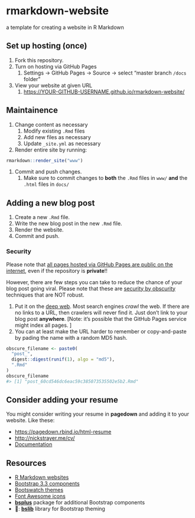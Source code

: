 
<!-- README.md is generated from README.Rmd. Please edit that file -->

# rmarkdown-website

<!-- badges: start -->
<!-- badges: end -->

a template for creating a website in R Markdown

## Set up hosting (once)

1.  Fork this repository.
2.  Turn on hosting via GitHub Pages
    1.  Settings -&gt; GitHub Pages -&gt; Source -&gt; select “master
        branch `/docs` folder”
3.  View your website at given URL
    1.  <https://YOUR-GITHUB-USERNAME.github.io/rmarkdown-website/>

## Maintainence

1.  Change content as necessary
    1.  Modify existing `.Rmd` files
    2.  Add new files as necessary
    3.  Update `_site.yml` as necessary
2.  Render entire site by running:

``` r
rmarkdown::render_site("www")
```

1.  Commit and push changes.
    1.  Make sure to commit changes to **both** the `.Rmd` files in
        `www/` **and** the `.html` files in `docs/`

## Adding a new blog post

1.  Create a new `.Rmd` file.
2.  Write the new blog post in the new `.Rmd` file.
3.  Render the website.
4.  Commit and push.

### Security

Please note that [all pages hosted via GitHub Pages are public on the
internet](https://docs.github.com/en/github/working-with-github-pages/about-github-pages),
even if the repository is **private**!!

However, there are few steps you can take to reduce the chance of your
blog post going viral. Please note that these are [security by
obscurity](https://en.wikipedia.org/wiki/Security_through_obscurity)
techniques that are NOT robust.

1.  Put it on the [deep web](https://en.wikipedia.org/wiki/Deep_web).
    Most search engines *crawl* the web. If there are no links to a URL,
    then crawlers will never find it. Just don’t link to your blog post
    **anywhere**. \[Note: it’s possible that the GitHub Pages service
    might index all pages. \]
2.  You can at least make the URL harder to remember or copy-and-paste
    by pading the name with a random MD5 hash.

``` r
obscure_filename <- paste0(
  "post_",
  digest::digest(runif(1), algo = "md5"),
  ".Rmd"
)
obscure_filename
#> [1] "post_60cd546dc6eac59c385073535502e5b2.Rmd"
```

## Consider adding your resume

You might consider writing your resume in **pagedown** and adding it to
your website. Like these:

-   <https://pagedown.rbind.io/html-resume>
-   <http://nickstrayer.me/cv/>
-   [Documentation](https://pagedown.rbind.io/#fig:resume-relaxed)

## Resources

-   [R Markdown
    websites](https://bookdown.org/yihui/rmarkdown/rmarkdown-site.html)
-   [Bootstrap 3.3
    components](https://getbootstrap.com/docs/3.3/components/)
-   [Bootswatch themes](https://bootswatch.com/3/)
-   [Font Awesome icons](https://fontawesome.com/icons?d=gallery&m=free)
-   [**bsplus**](https://ijlyttle.github.io/bsplus/articles/bsplus.html)
    package for additional Bootstrap components
-   📣: [**bslib**](https://rstudio.github.io/bslib/) library for
    Bootstrap theming
